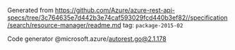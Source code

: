 Generated from https://github.com/Azure/azure-rest-api-specs/tree/3c764635e7d442b3e74caf593029fcd440b3ef82//specification/search/resource-manager/readme.md tag: `package-2015-02`

Code generator @microsoft.azure/autorest.go@2.1.178


